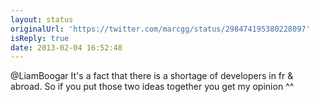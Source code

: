 ```yaml
---
layout: status
originalUrl: 'https://twitter.com/marcgg/status/298474195380228097'
isReply: true
date: 2013-02-04 16:52:48
---
```


@LiamBoogar It's a fact that there is a shortage of developers in fr &amp; abroad. So if you put those two ideas together you get my opinion ^^

